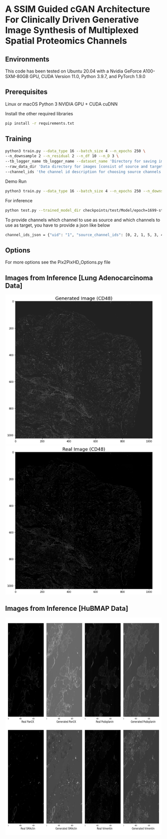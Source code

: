 # A SSIM Guided cGAN Architecture For Clinically Driven Generative Image Synthesis of Multiplexed Spatial Proteomics Channels




## Environments
This code has been tested on Ubuntu 20.04 with a Nvidia GeForce A100-SXM-80GB GPU, CUDA Version 11.0, Python 3.9.7, and PyTorch 1.9.0

## Prerequisites
Linux or macOS
Python 3
NVIDIA GPU + CUDA cuDNN

Install the other required libraries
```sh
pip install -r requirements.txt
```
## Training
```sh
python3 train.py --data_type 16 --batch_size 4 --n_epochs 250 \
--n_downsample 2 --n_residual 2 --n_df 10 --n_D 3 \ 
--tb_logger_name tb_logger_name --dataset_name 'Directory for saving images while Training and Testing' \
--raw_data_dir 'Data directory for images [consist of source and target channels ' \ 
--channel_ids 'the channel id description for choosing source channels and target channels in json file'
```

Demo Run 
```sh
python3 train.py --data_type 16 --batch_size 4 --n_epochs 250 --n_downsample 2 --n_residual 2 --n_df 10 --n_D 3 --tb_logger_name tb_logger_name --dataset_name test --raw_data_dir Data/ --channel_ids cross_check_train_hub_6_2.json
```
For inference
```sh
python test.py --trained_model_dir checkpoints/test/Model/epoch=1699-step=3400.ckpt --channel_ids cross_check_train_hub_6_2_test.json --raw_data_dir Data/
```

To provide channels which channel to use as source and which channels to use as target, you have to provide a json like below
```sh
channel_ids_json = {"uid": "1", "source_channel_ids": [0, 2, 1, 5, 3, 4], "target_channel_ids": [7, 6]} 
```

## Options
For more options see the Pix2PixHD_Options.py file

## Images from Inference [Lung Adenocarcinoma Data]
![alt Real CD48](images/gen_image_inference_CD48.png)
![alt Generated CD48](images/real_image_CD48.png)
## Images from Inference [HuBMAP Data]
<img src="images/sample_output.png" alt="drawing" width="700" height="700"/>
<!-- ![alt Generated CD48](images/sample_output.png) -->
